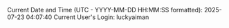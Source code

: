 Current Date and Time (UTC - YYYY-MM-DD HH:MM:SS formatted): 2025-07-23 04:07:40
Current User's Login: luckyaiman
